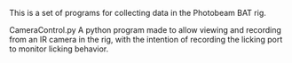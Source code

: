 This is a set of programs for collecting data in the Photobeam BAT rig.

CameraControl.py
A python program made to allow viewing and recording from an IR camera in the rig, with the intention of recording the licking port to monitor licking behavior.
